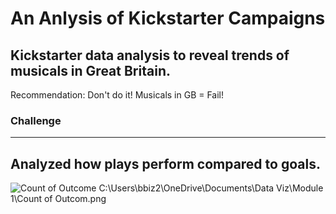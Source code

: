 # An Anlysis of Kickstarter Campaigns
Kickstarter data analysis to reveal trends of musicals in Great Britain. 
---
Recommendation: Don't do it!  Musicals in GB = Fail!
### Challenge
---
Analyzed how plays perform compared to goals.
---
![Count of Outcome](path/to/image_name.png)
C:\Users\bbiz2\OneDrive\Documents\Data Viz\Module 1\Count of Outcom.png
